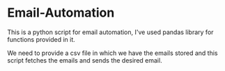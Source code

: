 # Email-Automation

This is a python script for email automation, I've used pandas library for  functions provided in it.

We need to provide a  csv file in which we have the emails stored and this script fetches  the emails and sends the desired email.
